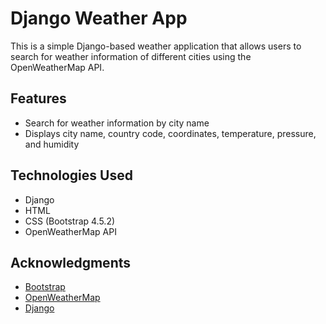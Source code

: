 # Django Weather App

This is a simple Django-based weather application that allows users to search for weather information of different cities using the OpenWeatherMap API.

## Features

- Search for weather information by city name
- Displays city name, country code, coordinates, temperature, pressure, and humidity

## Technologies Used

- Django
- HTML
- CSS (Bootstrap 4.5.2)
- OpenWeatherMap API


## Acknowledgments

- [Bootstrap](https://getbootstrap.com/)
- [OpenWeatherMap](https://openweathermap.org/)
- [Django](https://www.djangoproject.com/)

